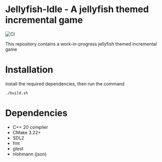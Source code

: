 # Jellyfish-Idle - A jellyfish themed incremental game
![CI](https://github.com/VacheDesNeiges/Jellyfish-Idle/actions/workflows/cmake-single-platform.yml/badge.svg)

This repository contains a work-in-progress jellyfish themed incremental game

# Installation
install the required dependencies, then run the command
```
./build.sh
```

# Dependencies

- C++ 20 compiler
- CMake 3.22+
- SDL2
- fmt
- gtest
- nlohmann (json)
